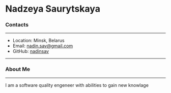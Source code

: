 # Nadzeya Saurytskaya
### Contacts
---------------------------
* Location: Minsk, Belarus
* Email: nadin.sav@gmail.com 
* GitHub: [nadinsav](https://github.com/nadinsav/)
---------------------------
### About Me
---------------------------
I am a software quality engeneer with abilities to gain new knowlage
